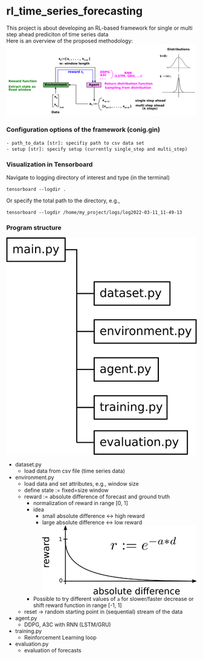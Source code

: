 # rl_time_series_forecasting

This project is about developing an RL-based framework for single or multi step ahead prediciton of time series data <br/>
Here is an overview of the proposed methodology:
![Alt text](./images/overview.png?raw=true "Methodology")

### Configuration options of the framework (conig.gin) <br/>
    - path_to_data [str]: specifiy path to csv data set
    - setup [str]: specify setup (currently single_step and multi_step)

### Visualization in Tensorboard
Navigate to logging directory of interest and type  (in the terminal)
```
tensorboard --logdir .
```
Or specify the total path to the directory, e.g., 
```
tensorboard --logdir /home/my_project/logs/log2022-03-11_11-49-13
```

### Program structure
![Alt text](./images/program_structure.png?raw=true "Program structure")
- dataset.py 
  - load data from csv file (time series data) <br/>
- environment.py
  - load data and set attributes, e.g., window size
  - define state := fixed=size window
  - reward := absolute difference of forecast and ground truth 
    - normalization of reward in range [0, 1]
    - idea
      - small absolute difference <-> high reward
      - large absolute difference <-> low reward
      ![Alt text](./images/reward_fct.png?raw=true "Reward function")
    - Possible to try different values of `a` for slower/faster decrease or shift reward function in range [-1, 1] 
  - reset -> random starting point in (sequential) stream of the data
- agent.py
  - DDPG, A3C with RNN (LSTM/GRU)
- training.py
  - Reinforcement Learning loop
- evaluation.py
  - evaluation of forecasts

